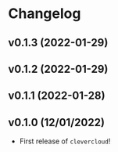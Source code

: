 # Changelog

<!--next-version-placeholder-->

## v0.1.3 (2022-01-29)


## v0.1.2 (2022-01-29)


## v0.1.1 (2022-01-28)


## v0.1.0 (12/01/2022)

- First release of `clevercloud`!